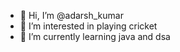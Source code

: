 - 👋 Hi, I’m @adarsh_kumar
- 👀 I’m interested in playing cricket
- 🌱 I’m currently learning java and dsa
  
